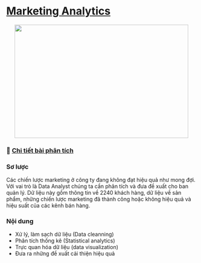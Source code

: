 # [Marketing Analytics](https://github.com/gbluu/Marketing-Analytics/blob/main/marketing_analysis.ipynb)

<p align="center">
  <img width="460" height="300" src="https://image.freepik.com/free-photo/index-work-printout-report-calculator_1232-3837.jpg">
</p>

### :link: [Chi tiết bài phân tích](https://github.com/gbluu/Marketing-Analytics/blob/main/marketing_analysis.ipynb)
### Sơ lược
Các chiến lược marketing ở công ty đang không đạt hiệu quả như mong đợi. Với vai trò là Data Analyst chúng ta cần phân tích và đưa đề xuất cho ban quản lý.
Dữ liệu này gồm thông tin về 2240 khách hàng, dữ liệu về sản phẩm, những chiến lược marketing đã thành công hoặc không hiệu quả và hiệu suất của các kênh bán hàng.
### Nội dung
- Xử lý, làm sạch dữ liệu (Data cleanning)
- Phân tích thống kê (Statistical analytics)
- Trực quan hóa dữ liệu (data visualization)
- Đưa ra những đề xuất cải thiện hiệu quả
